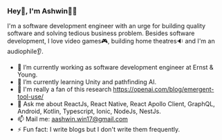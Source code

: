 ### Hey👋, I'm Ashwin👨‍💻

I'm a software development engineer with an urge for building quality software and solving tedious business problem. Besides software development, I love video games🎮, building home theatres🔉 and I'm an audiophile👂.

- 🔭 I’m currently working as software development engineer at Ernst & Young.
- 🌱 I’m currently learning Unity and pathfinding AI.
- 🤵 I'm really a fan of this research https://openai.com/blog/emergent-tool-use/
- 💬 Ask me about ReactJs, React Native, React Apollo Client, GraphQL, Android, Kotlin, Typescript, Ionic, NodeJs, NestJs.
- 📫 Mail me: aashwin.win17@gmail.com
- ⚡ Fun fact: I write blogs but I don't write them frequently.


